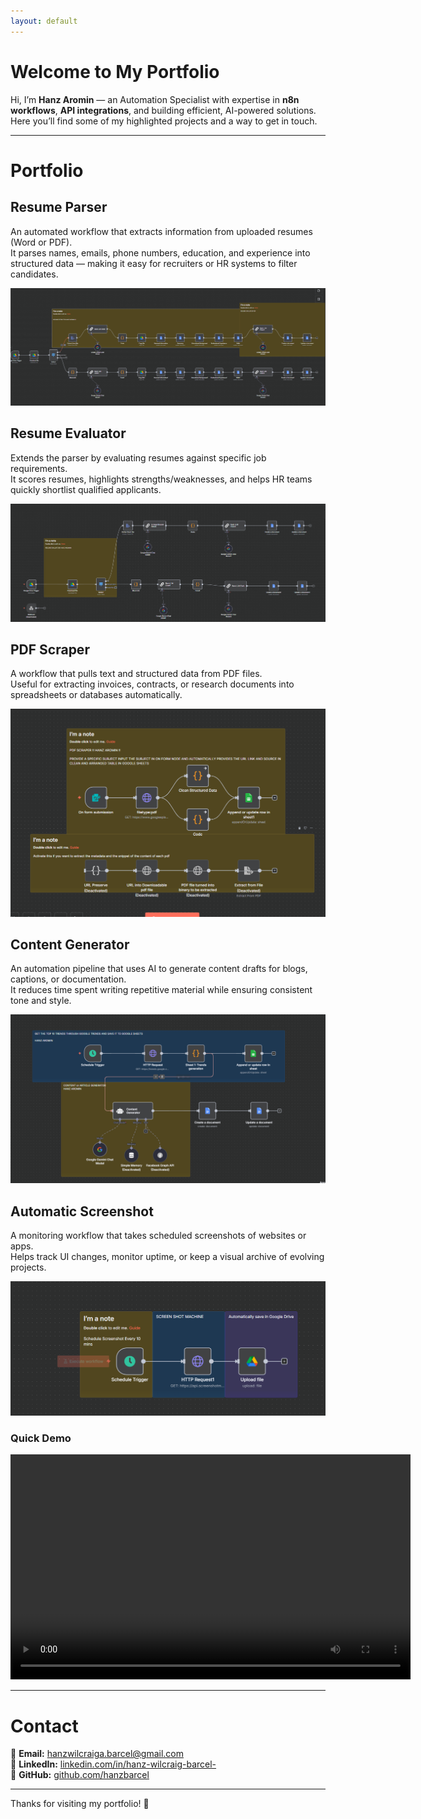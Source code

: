 ```yaml
---
layout: default
---
```


# Welcome to My Portfolio

Hi, I’m **Hanz Aromin** — an Automation Specialist with expertise in **n8n workflows**, **API integrations**, and building efficient, AI-powered solutions.  
Here you’ll find some of my highlighted projects and a way to get in touch.

---

# Portfolio 

## Resume Parser  
An automated workflow that extracts information from uploaded resumes (Word or PDF).  
It parses names, emails, phone numbers, education, and experience into structured data — making it easy for recruiters or HR systems to filter candidates.

![Resume Parser](/assets/img/resumeparser.png)

## Resume Evaluator  
Extends the parser by evaluating resumes against specific job requirements.  
It scores resumes, highlights strengths/weaknesses, and helps HR teams quickly shortlist qualified applicants.

![Resume Evaluator](/assets/img/resumeevaluator.png)

## PDF Scraper  
A workflow that pulls text and structured data from PDF files.  
Useful for extracting invoices, contracts, or research documents into spreadsheets or databases automatically.

![PDF SCRAPER](/assets/img/pdfscraper.png)

## Content Generator  
An automation pipeline that uses AI to generate content drafts for blogs, captions, or documentation.  
It reduces time spent writing repetitive material while ensuring consistent tone and style.

![Content Generator](/assets/img/contentgenerator.png)

## Automatic Screenshot  
A monitoring workflow that takes scheduled screenshots of websites or apps.  
Helps track UI changes, monitor uptime, or keep a visual archive of evolving projects.

![Automatic Screenshot](/assets/img/automaticscreenshot.png)


### Quick Demo

<video width="640" height="360" controls>
  <source src="/assets/img/workflowdemo.mp4" type="video/mp4">
  Your browser does not support the video tag.
</video>

---

# Contact 

📧 **Email:** [hanzwilcraiga.barcel@gmail.com](mailto:hanzwilcraiga.barcel@gmail.com)<br>
💼 **LinkedIn:** [linkedin.com/in/hanz-wilcraig-barcel-](https://www.linkedin.com/in/hanz-wilcraig-barcel-/)<br>
🐙 **GitHub:** [github.com/hanzbarcel](https://github.com/hanzbarcel)<br>

---

Thanks for visiting my portfolio! 🚀
